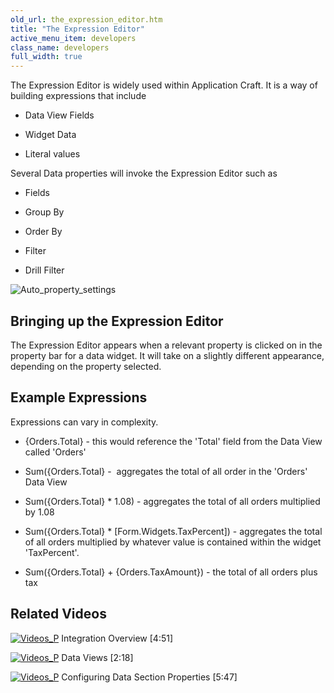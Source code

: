 ```yaml
---
old_url: the_expression_editor.htm
title: "The Expression Editor"
active_menu_item: developers
class_name: developers
full_width: true
---
```



The Expression Editor is widely used within Application Craft. It is a way of building expressions that include

 - Data View Fields

 - Widget Data

 - Literal values

Several Data properties will invoke the Expression Editor such as

 - Fields

 - Group By

 - Order By

 - Filter

 - Drill Filter

![Auto\_property\_settings](/img/docs/auto_property_settings.zoom77.png)

## Bringing up the Expression Editor

The Expression Editor appears when a relevant property is clicked on in the property bar for a data widget. It will take on a slightly different appearance, depending on the property selected.

## Example Expressions

Expressions can vary in complexity.

 - {Orders.Total} - this would reference the 'Total' field from the Data View called 'Orders'

 - Sum({Orders.Total} -  aggregates the total of all order in the 'Orders' Data View

 - Sum({Orders.Total} \* 1.08) - aggregates the total of all orders multiplied by 1.08

 - Sum({Orders.Total} \* [Form.Widgets.TaxPercent]) - aggregates the total of all orders multiplied by whatever value is contained within the widget 'TaxPercent'.

 - Sum({Orders.Total} + {Orders.TaxAmount}) - the total of all orders plus tax

## Related Videos

[![Videos\_P](/img/docs/videos_p.png)](http://www.youtube.com/v/Jy5HgPdtvMY?autoplay=1&hd=1&fs=1&showsearch=0&rel=0&) Integration Overview [4:51]

[![Videos\_P](/img/docs/videos_p.png)](http://www.youtube.com/v/bSpGoTvBrW4?autoplay=1&hd=1&fs=1&showsearch=0&rel=0&) Data Views [2:18]

[![Videos\_P](/img/docs/videos_p.png)](http://www.youtube.com/v/GzJiwBDXlX8?autoplay=1&hd=1&fs=1&showsearch=0&rel=0&) Configuring Data Section Properties [5:47]


